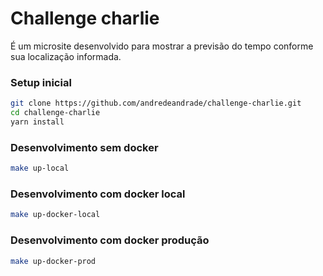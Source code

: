 # Challenge charlie

É um microsite desenvolvido para mostrar a previsão do tempo conforme sua localização informada.

### Setup inicial

```bash
git clone https://github.com/andredeandrade/challenge-charlie.git
cd challenge-charlie
yarn install
```

### Desenvolvimento sem docker

```bash
make up-local
```

### Desenvolvimento com docker local

```bash
make up-docker-local
```

### Desenvolvimento com docker produção

```bash
make up-docker-prod
```
